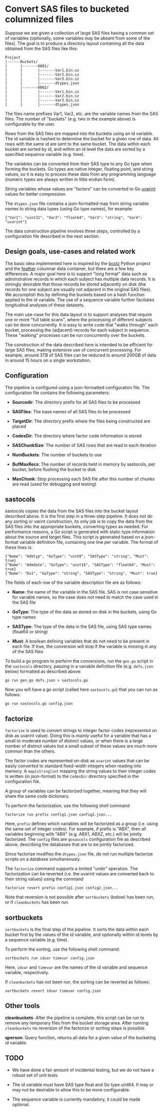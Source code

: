 Convert SAS files to bucketed columnized files
==============================================

Suppose we are given a collection of large SAS files having a common
set of variables (optionally, some variables may be absent from some
of the files).  The goal is to produce a directory layout containing
all the data obtained from the SAS files like this:

```
Project
|------Buckets/
|      |-------0001/
|      |       |-------Var1.bin.sz
|      |       |-------Var2.bin.sz
|      |       |-------Var3.bin.sz
|      |       |-------dtypes.json
|      |-------0002/
|      |       |-------Var1.bin.sz
|      |       |-------Var2.bin.sz
|      |       |-------Var3.bin.sz
|      |       |-------dtypes.json
```

The files name prefixes Var1, Var2, etc. are the variable names from
the SAS files.  The number of "buckets" (e.g. two in the example
above) is configurable by the user.

Rows from the SAS files are mapped into the buckets using an id
variable.  The id variable is hashed to determine the bucket for a
given row of data.  All rows with the same id are sent to the same
bucket.  The data within each bucket are sorted by id, and within an
id level the data are sorted by a specified sequence variable
(e.g. time).

The variables can be converted from their SAS type to any Go type when
forming the buckets.  Go types are native integer, floating point, and
string values, so it is easy to process these data from any
programming language (numeric types are always written in little
endian form).

String variables whose values are "factors" can be converted to Go
[uvarint](https://golang.org/pkg/encoding/binary/#Uvarint) values for
better compression.

The `dtypes.json` file contains a json-formatted map from string
variable names to string data types (using Go type names), for
example:

```
{"Var1": "uint32", "Var2": "float64", "Var3": "string", "Var4": "uvarint"}
```

The data construction pipeline involves three steps, controlled by a
configuration file described in the next section.

Design goals, use-cases and related work
----------------------------------------

The basic idea implemented here is inspired by the
[bcolz](https://github.com/Blosc/bcolz) Python project and the
[feather](https://blog.rstudio.org/2016/03/29/feather) columnar data
container, but there are a few key differences.  A major goal here is
to support "long format" data such as adminstrative records in which
each subject has multiple data records.  It is strongly desirable that
those records be stored adjacently on disk (the records for one
subject are usually not adjacent in the original SAS files).  We
accomplish this by defining the buckets based on a hash function
applied to the id variable.  The use of a sequence variable further
faciliates longitudinal analyses of these datasets.

The main use-case for this data layout is to support analyses that
require one or more "full table scans", where the processing of
different subjects can be done concurrently.  It is easy to write code
that "walks through" each bucket, processing the (adjacent) records
for each subject in sequence.  These "walking" processes can be run
concurrently over the buckets.

The construction of the data described here is intended to be
efficient for large SAS files, making extensive use of concurrent
processing.  For example, around 3TB of SAS files can be reduced to
around 200GB of data in around 15 hours on a single workstation.

Configuration
-------------

The pipeline is configured using a json-formatted configuration file.
The configuration file contains the following parameters:

* __Sourcedir__: The directory prefix for all SAS files to be
  processed

* __SASFiles__: The base names of all SAS files to be processed

* __TargetDir__: The directory prefix where the files being
  constructed are placed

* __CodesDir__: The directory where factor code information is stored

* __SASChunkSize__: The number of SAS rows that are read in each
  iteration

* __NumBuckets__: The number of buckets to use

* __BufMaxRecs__: The number of records held in memory by sastocols,
per bucket, before flushing the bucket to disk

* __MaxChunk__: Stop processing each SAS file after this number of
chunks are read (used for debugging and testing)

sastocols
---------

sastocols copies the data from the SAS files into the bucket layout
described above.  It is the first step in a three-step pipeline.  It
does not do any sorting or varint construction, its only job is to
copy the data from the SAS files into the appropriate buckets,
converting types as needed.  For performance reasons, a Go script is
generated with static type information about the source and target
files.  This script is generated based on a json-format variable
definition file, containing one line per variable.  The format of
these lines is:

```
{"Name": "Admtyp", "GoType": "uint8", "SASType": "string", "Must": true}
{"Name": "Admdate", "GoType": "uint16", "SASType": "float64", "Must": true}
{"Name": "Dx1", "GoType": "string", "SASType": "string", "Must": true}
```

The fields of each row of the variable description file are as follows:

* __Name__: the name of the variable in the SAS file.  SAS is not case
   sensitive for variable names, so the case does not need to match
   the case used in the SAS file

* __GoType__: The type of the data as stored on disk in the buckets,
  using Go type names

* __SASType__: The type of the data in the SAS file, using SAS type
  names (float64 or string)

* __Must__: A boolean defining variables that do not need to be
  present in each file.  If true, the conversion will stop if the
  variable is missing in any of the SAS files

To build a go program to perform the conversions, run the `gen.go`
script in the `sastocols` directory, passing in a variable definition
file (e.g. `defs.json` below) formatted as described above:

```
go run gen.go defs.json > sastocols.go
```

Now you will have a go script (called here `sastocols.go`) that you
can run as follows:

```
go run sastocols.go config.json
```

factorize
---------

`factorize` is used to convert strings to integer factor codes
(represented on disk as uvarint value).  Doing this is mainly useful
for a variable that has a small to moderate number of distinct values,
or when there is a large number of distinct values but a small subset
of these values are much more common than the others.

The factor codes are represented on-disk as `uvarint` values that can
be easily converted to standard fixed-width integers when reading into
memory.  A `map[string]int` mapping the string values to their integer
codes is written (in json-format) to the `CodesDir` directory
specified in the configuration file.

A group of variables can be factorized together, meaning that they
will share the same code dictionary.

To perform the factorization, use the following shell command

```
factorize run prefix config1.json config2.json...
```

Here, `prefix` defines which variables will be factorized as a group
(i.e. using the same set of integer codes).  For example, if prefix is
"ABX", then all variables beginning with "ABX" (e.g. ABX1, ABXZ, etc.)
will be jointly factorized.  The `config` files are `gosascols`
configuration file as described above, describing the databases that
are to be jointly factorized.

Since factorize modifies the `dtypes.json` file, do not run multiple
factorize scripts on a database simultaneously.

The `factorize` command supports a limited "undo" operation.  The
factorization can be reverted (i.e. the uvarint values are converted
back to their string values) using the command

```
factorize revert prefix config1.json config2.json...
```

Note that reversion is not possible after `sortbuckets` (below) has
been run, or if `cleanbuckets` has been run.

sortbuckets
-----------

`sortbuckets` is the final step of the pipeline.  It sorts the data
within each bucket first by the values of the id variable, and
optionally within id levels by a sequence variable (e.g. time).

To perform the sorting, use the following shell command:

```
sortbuckets run idvar timevar config.json
```

Here, `idvar` and `timevar` are the names of the id variable and
sequence variable, respectively.

If `cleanbuckets` has not been run, the sorting can be reverted as
follows:

```
sortbuckets revert idvar timevar config.json
```

Other tools
-----------

__cleanbuckets__: After the pipeline is complete, this script can be
run to remove any temporary files from the bucket storage area.  After
running `cleanbuckets` no reversion of the factorize or sorting steps
is possible.

__qperson__: Query function, returns all data for a given value of the
bucketing id variable.

TODO
----

* We have done a fair amount of incidental testing, but we do not have
  a robust set of unit tests.

* The id variable must have SAS type float and Go type uint64.  It may
  or may not be desirable to allow this to be more configurable.

* The sequence variable is currently mandatory, it could be made
  optional.
